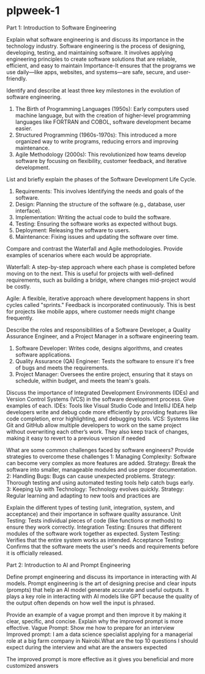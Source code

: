 # plpweek-1
Part 1: Introduction to Software Engineering


Explain what software engineering is and discuss its importance in the technology industry.
Software engineering is the process of designing, developing, testing, and maintaining software. It involves applying engineering principles to create software solutions that are reliable, efficient, and easy to maintain
Importance-It ensures that the programs we use daily—like apps, websites, and systems—are safe, secure, and user-friendly.

Identify and describe at least three key milestones in the evolution of software engineering.
1. The Birth of Programming Languages (1950s): Early computers used machine language, but with the creation of higher-level programming languages like FORTRAN and COBOL, software development became easier.
2. Structured Programming (1960s-1970s): This introduced a more organized way to write programs, reducing errors and improving maintenance.
3. Agile Methodology (2000s): This revolutionized how teams develop software by focusing on flexibility, customer feedback, and iterative development.


List and briefly explain the phases of the Software Development Life Cycle.
1. Requirements: This involves Identifying the needs and goals of the software.
2. Design: Planning the structure of the software (e.g., database, user interface).
3. Implementation: Writing the actual code to build the software.
4. Testing: Ensuring the software works as expected without bugs.
5. Deployment: Releasing the software to users.
6. Maintenance: Fixing issues and updating the software over time.


Compare and contrast the Waterfall and Agile methodologies. Provide examples of scenarios where each would be appropriate.

Waterfall: A step-by-step approach where each phase is completed before moving on to the next. This is useful for projects with well-defined requirements, such as building a bridge, where changes mid-project would be costly.

Agile: A flexible, iterative approach where development happens in short cycles called "sprints." Feedback is incorporated continuously. This is best for projects like mobile apps, where customer needs might change frequently.

Describe the roles and responsibilities of a Software Developer, a Quality Assurance Engineer, and a Project Manager in a software engineering team.
1. Software Developer: Writes code, designs algorithms, and creates software applications.
2. Quality Assurance (QA) Engineer: Tests the software to ensure it's free of bugs and meets the requirements.
3. Project Manager: Oversees the entire project, ensuring that it stays on schedule, within budget, and meets the team's goals.

Discuss the importance of Integrated Development Environments (IDEs) and Version Control Systems (VCS) in the software development process. Give examples of each.
IDEs: Tools like Visual Studio Code and IntelliJ IDEA help developers write and debug code more efficiently by providing features like code completion, error highlighting, and debugging tools.
VCS: Systems like Git and GitHub allow multiple developers to work on the same project without overwriting each other’s work. They also keep track of changes, making it easy to revert to a previous version if needed

What are some common challenges faced by software engineers? Provide strategies to overcome these challenges
1: Managing Complexity: Software can become very complex as more features are added.
Strategy: Break the software into smaller, manageable modules and use proper documentation.
 2: Handling Bugs: Bugs can cause unexpected problems.
Strategy: Thorough testing and using automated testing tools help catch bugs early.
3: Keeping Up with Technology: Technology evolves quickly.
Strategy: Regular learning and adapting to new tools and practices are

Explain the different types of testing (unit, integration, system, and acceptance) and their importance in software quality assurance.
Unit Testing: Tests individual pieces of code (like functions or methods) to ensure they work correctly.
Integration Testing: Ensures that different modules of the software work together as expected.
System Testing: Verifies that the entire system works as intended.
Acceptance Testing: Confirms that the software meets the user's needs and requirements before it is officially released.



Part 2: Introduction to AI and Prompt Engineering


Define prompt engineering and discuss its importance in interacting with AI models.
Prompt engineering is the art of designing precise and clear inputs (prompts) that help an AI model generate accurate and useful outputs. It plays a key role in interacting with AI models like GPT because the quality of the output often depends on how well the input is phrased.

Provide an example of a vague prompt and then improve it by making it clear, specific, and concise. Explain why the improved prompt is more effective.
Vague Prompt: Show me how to prepare for an interview
Improved prompt: I am a data science specialist applying for a managerial role at a big farm company in Nairobi.What are the top 10 questions I should expect during the interview and what are the answers expected 

The improved prompt is more effective as it gives you beneficial and more customized answers
